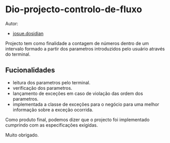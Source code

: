 
# Dio-projecto-controlo-de-fluxo

Autor:

- [josue.dosidian](https://github.com/Koder012)

Projecto tem como finalidade a contagem de números dentro de um intervalo formado a partir dos parametros introduzidos pelo usuário através do terminal. <br>

## Fucionalidades

- leitura dos parametros pelo terminal.
- verificação dos parametros.
- lançamento de exceções em caso de violação das ordem dos parametros.
- implementada a classe de exceções para o negócio para uma melhor informação sobre a exceção ocorrida.

Como produto final, podemos dizer que o projecto foi implementado cumprindo com as especificações exigidas.

Muito obrigado.
